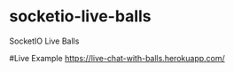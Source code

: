 # socketio-live-balls
SocketIO Live Balls

#Live Example
https://live-chat-with-balls.herokuapp.com/
